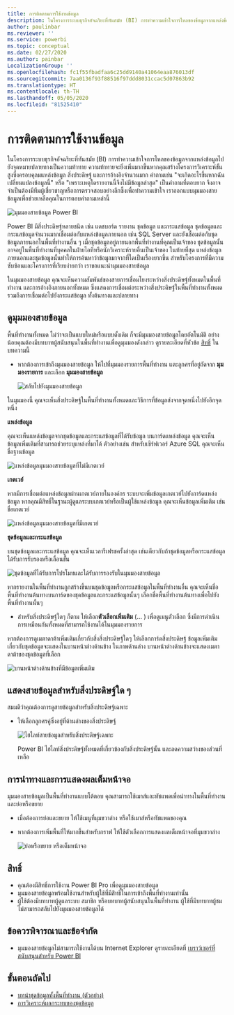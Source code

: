 ```yaml
---
title: การติดตามการใช้งานข้อมูล
description: ในโครงการระบบธุรกิจอัจฉริยะที่ทันสมัย (BI) การทำความเข้าใจการไหลของข้อมูลจากแหล่งข้อมูลไปยังจุดหมายปลายทางเป็นความท้าทายที่สำคัญสำหรับลูกค้าหลายราย
author: paulinbar
ms.reviewer: ''
ms.service: powerbi
ms.topic: conceptual
ms.date: 02/27/2020
ms.author: painbar
LocalizationGroup: ''
ms.openlocfilehash: fc1f55fbadfaa6c25dd9140a41064eaa876013df
ms.sourcegitcommit: 7aa0136f93f88516f97ddd8031ccac5d07863b92
ms.translationtype: HT
ms.contentlocale: th-TH
ms.lasthandoff: 05/05/2020
ms.locfileid: "81525410"
---
```

# <a name="data-lineage"></a>การติดตามการใช้งานข้อมูล
ในโครงการระบบธุรกิจอัจฉริยะที่ทันสมัย (BI) การทำความเข้าใจการไหลของข้อมูลจากแหล่งข้อมูลไปยังจุดหมายปลายทางเป็นความท้าทาย ความท้าทายจะยิ่งเพิ่มมากขึ้นหากคุณสร้างโครงการวิเคราะห์ขั้นสูงซึ่งครอบคุลมแหล่งข้อมูล สิ่งประดิษฐ์ และการอ้างอิงจำนวนมาก คำถามเช่น "จะเกิดอะไรขึ้นหากฉันเปลี่ยนแปลงข้อมูลนี้" หรือ "เพราะเหตุใดรายงานนี้จึงไม่มีข้อมูลล่าสุด" เป็นคำถามที่ตอบยาก จึงอาจจำเป็นต้องมีทีมผู้เชี่ยวชาญหรือการตรวจสอบอย่างลึกซึ้งเพื่อทำความเข้าใจ เราออกแบบมุมมองสายข้อมูลเพื่อช่วยเหลือคุณในการตอบคำถามเหล่านี้

![มุมมองสายข้อมูล Power BI](media/service-data-lineage/service-data-lineage-view.png)
 
Power BI มีสิ่งประดิษฐ์หลายชนิด เช่น แดชบอร์ด รายงาน ชุดข้อมูล และกระแสข้อมูล ชุดข้อมูลและกระแสข้อมูลจำนวนมากเชื่อมต่อกับแหล่งข้อมูลภายนอก เช่น SQL Server และยังเชื่อมต่อกับชุดข้อมูลภายนอกในพื้นที่ทำงานอื่น ๆ เมื่อชุดข้อมูลอยู่ภายนอกพื้นที่ทำงานที่คุณเป็นเจ้าของ ชุดข้อมูลนั้นอาจอยู่ในพื้นที่ทำงานที่บุคคลในฝ่ายไอทีหรือนักวิเคราะห์รายอื่นเป็นเจ้าของ ในท้ายที่สุด แหล่งข้อมูลภายนอกและชุดข้อมูลนั้นทำให้การค้นหาว่าข้อมูลมาจากที่ใดเป็นเรื่องยากขึ้น สำหรับโครงการที่มีความซับซ้อนและโครงการที่เรียบง่ายกว่า เราขอแนะนำมุมมองสายข้อมูล

ในมุมมองสายข้อมูล คุณจะเห็นความสัมพันธ์ของสายการเชื่อมโยงระหว่างสิ่งประดิษฐ์ทั้งหมดในพื้นที่ทำงาน และการอ้างอิงภายนอกทั้งหมด ซึ่งแสดงการเชื่อมต่อระหว่างสิ่งประดิษฐ์ในพื้นที่ทำงานทั้งหมด รวมถึงการเชื่อมต่อไปยังกระแสข้อมูล ทั้งต้นทางและปลายทาง

## <a name="explore-lineage-view"></a>ดูมุมมองสายข้อมูล

พื้นที่ทำงานทั้งหมด ไม่ว่าจะเป็นแบบใหม่หรือแบบดั้งเดิม ก็จะมีมุมมองสายข้อมูลโดยอัตโนมัติ อย่างน้อยคุณต้องมีบทบาทผู้สนับสนุนในพื้นที่ทำงานเพื่อดูมุมมองดังกล่าว ดูรายละเอียดที่หัวข้อ [สิทธิ์](#permissions) ในบทความนี้

* หากต้องการเข้าถึงมุมมองสายข้อมูล ให้ไปที่มุมมองรายการพื้นที่ทำงาน แตะลูกศรที่อยู่ถัดจาก **มุมมองรายการ** และเลือก **มุมมองสายข้อมูล**

   ![สลับไปยังมุมมองสายข้อมูล](media/service-data-lineage/service-data-lineage-view-select.png)

ในมุมมองนี้ คุณจะเห็นสิ่งประดิษฐ์ในพื้นที่ทำงานทั้งหมดและวิธีการที่ข้อมูลส่งจากจุดหนึ่งไปยังอีกจุดหนึ่ง

**แหล่งข้อมูล**

คุณจะเห็นแหล่งข้อมูลจากชุดข้อมูลและกระแสข้อมูลที่ได้รับข้อมูล บนการ์ดแหล่งข้อมูล คุณจะเห็นข้อมูลเพิ่มเติมที่สามารถช่วยระบุแหล่งที่มาได้ ตัวอย่างเช่น สำหรับเซิร์ฟเวอร์ Azure SQL คุณจะเห็นชื่อฐานข้อมูล

![แหล่งข้อมูลมุมมองสายข้อมูลที่ไม่มีเกตเวย์](media/service-data-lineage/service-data-lineage-data-source-card.png)
 
**เกตเวย์**

หากมีการเชื่อมต่อแหล่งข้อมูลผ่านเกตเวย์ภายในองค์กร ระบบจะเพิ่มข้อมูลเกตเวย์ไปยังการ์ดแหล่งข้อมูล หากคุณมีสิทธิ์ในฐานะผู้ดูแลระบบเกตเวย์หรือเป็นผู้ใช้แหล่งข้อมูล คุณจะเห็นข้อมูลเพิ่มเติม เช่น ชื่อเกตเวย์

![แหล่งข้อมูลมุมมองสายข้อมูลที่มีเกตเวย์](media/service-data-lineage/service-data-lineage-data-gateway-card.png)

**ชุดข้อมูลและกระแสข้อมูล**
 
บนชุดข้อมูลและกระแสข้อมูล คุณจะเห็นเวลารีเฟรชครั้งล่าสุด เช่นเดียวกับถ้าชุดข้อมูลหรือกระแสข้อมูล ได้รับการรับรองหรือเลื่อนขั้น

![ชุดข้อมูลที่ได้รับการโปรโมทและได้รับการรองรับในมุมมองสายข้อมูล](media/service-data-lineage/service-data-lineage-promoted-certified.png)
 
หากรายงานในพื้นที่ทำงานถูกสร้างขึ้นบนชุดข้อมูลหรือกระแสข้อมูลในพื้นที่ทำงานอื่น คุณจะเห็นชื่อพื้นที่ทำงานต้นทางบนการ์ดของชุดข้อมูลและกระแสข้อมูลนั้นๆ เลือกชื่อพื้นที่ทำงานต้นทางเพื่อไปยังพื้นที่ทำงานนั้นๆ

* สำหรับสิ่งประดิษฐ์ใดๆ ก็ตาม ให้เลือก**ตัวเลือกเพิ่มเติม** (... ) เพื่อดูเมนูตัวเลือก ซึ่งมีการดำเนินการเหมือนกันทั้งหมดที่สามารถใช้งานได้ในมุมมองรายการ

หากต้องการดูเมตาดาต้าเพิ่มเติมเกี่ยวกับสิ่งสิ่งประดิษฐ์ใดๆ ให้เลือกการ์ดสิ่งประดิษฐ์ ข้อมูลเพิ่มเติมเกี่ยวกับชุดข้อมูลจะแสดงในบานหน้าต่างด้านข้าง ในภาพด้านล่าง บานหน้าต่างด้านข้างจะแสดงเมตาดาต้าของชุดข้อมูลที่เลือก

![บานหน้าต่างด้านข้างที่มีข้อมูลเพิ่มเติม](media/service-data-lineage/service-data-lineage-side-pane.png)
 
## <a name="show-lineage-for-any-artifact"></a>แสดงสายข้อมูลสำหรับสิ่งประดิษฐ์ใด ๆ 

สมมติว่าคุณต้องการดูสายข้อมูลสำหรับสิ่งประดิษฐ์เฉพาะ

* ให้เลือกลูกศรคู่ซึ่งอยู่ที่ด้านล่างของสิ่งประดิษฐ์

   ![ไฮไลท์สายข้อมูลสำหรับสิ่งประดิษฐ์เฉพาะ](media/service-data-lineage/service-data-lineage-specific-artifact.png)

   Power BI ไฮไลท์สิ่งประดิษฐ์ทั้งหมดที่เกี่ยวข้องกับสิ่งประดิษฐ์นั้น และลดความสว่างของส่วนที่เหลือ 

## <a name="navigation-and-full-screen"></a>การนำทางและการแสดงผลเต็มหน้าจอ 

มุมมองสายข้อมูลเป็นพื้นที่ทำงานแบบโต้ตอบ คุณสามารถใช้เมาส์และทัชแพดเพื่อนำทางในพื้นที่ทำงาน และย่อหรือขยาย

* เมื่อต้องการย่อและขยาย ให้ใช้เมนูที่มุมขวาล่าง หรือใช้เมาส์หรือทัชแพดของคุณ
* หากต้องการเพิ่มพื้นที่ให้มากขึ้นสำหรับกราฟ ให้ใช้ตัวเลือกการแสดงผลเต็มหน้าจอที่มุมขวาล่าง 

    ![ย่อหรือขยาย หรือเต็มหน้าจอ](media/service-data-lineage/service-data-lineage-zoom.png)

## <a name="permissions"></a>สิทธิ์

* คุณต้องมีสิทธิ์การใช้งาน Power BI Pro เพื่อดูมุมมองสายข้อมูล
* มุมมองสายข้อมูลพร้อมใช้งานสำหรับผู้ใช้ที่มีสิทธิ์ในการเข้าถึงพื้นที่ทำงานเท่านั้น
* ผู้ใช้ต้องมีบทบาทผู้ดูแลระบบ สมาชิก หรือบทบาทผู้สนับสนุนในพื้นที่ทำงาน ผู้ใช้ที่มีบทบาทผู้ชมไม่สามารถสลับไปยังมุมมองสายข้อมูลได้


## <a name="considerations-and-limitations"></a>ข้อควรพิจารณาและข้อจำกัด

- มุมมองสายข้อมูลไม่สามารถใช้งานได้บน Internet Explorer ดูรายละเอียดที่ [เบราว์เซอร์ที่สนับสนุนสำหรับ Power BI](../power-bi-browsers.md)

## <a name="next-steps"></a>ขั้นตอนถัดไป

* [บทนำชุดข้อมูลทั้งพื้นที่ทำงาน (ตัวอย่าง)](../service-datasets-across-workspaces.md)
* [การวิเคราะห์ผลกระทบของชุดข้อมูล](service-dataset-impact-analysis.md)
